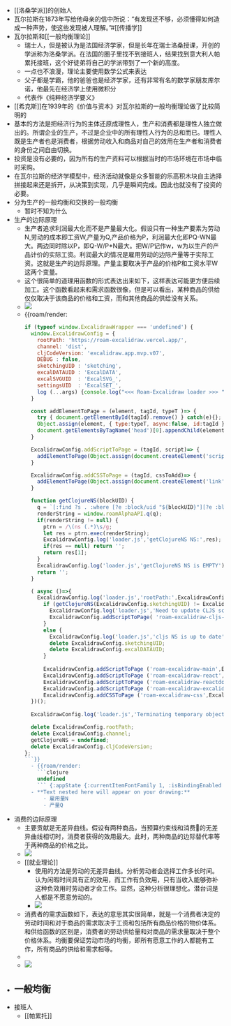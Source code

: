 - [[洛桑学派]]的创始人
- 瓦尔拉斯在1873年写给他母亲的信中所说：“有发现还不够，必须懂得如何造成一种声势，使这些发现被人理解。”#[[传播学]]
- 瓦尔拉斯和[[一般均衡理论]]
    - 瑞士人，但是被认为是法国经济学家，但是长年在瑞士洛桑授课，开创的学派称为洛桑学派。在法国的圈子里找不到接班人，结果找到意大利人帕累托接班，这个好徒弟将自己的学派带到了一个新的高度。
    - 一点也不浪漫，理论主要使用数学公式来表达
    - 父子都是学霸，他的爸爸也是经济学家，还有非常有名的数学家朋友库尔诺，他最先在经济学上使用微积分
    - 代表作《纯粹经济学要义》
- [[希克斯]]在1939年的《价值与资本》对瓦尔拉斯的一般均衡理论做了比较简明的
- 基本的方法是把经济行为的主体还原成理性人，生产和消费都是理性人独立做出的。所谓企业的生产，不过是企业中的所有理性人行为的总和而已。理性人既是生产者也是消费者，根据劳动收入和商品对自己的效用在生产者和消费者的身份之间自由切换。
- 投资是没有必要的，因为所有的生产资料可以根据当时的市场环境在市场中临时采购。
- 在瓦尔拉斯的经济学模型中，经济活动就像是众多智能的乐高积木块自主选择拼接起来还是拆开，从决策到实现，几乎是瞬间完成。因此也就没有了投资的必要。
- 分为生产的一般均衡和交换的一般均衡
    - 暂时不知为什么
- 生产的边际原理
    - 生产者追求利润最大化而不是产量最大化。假设只有一种生产要素为劳动N,劳动的成本即工资W,产量为Q,产品价格为P，利润最大化即PQ-WN最大。两边同时除以P，即Q-W/P*N最大。把W/P记作w，w为以生产的产品计价的实际工资。利润最大的情况是雇用劳动的边际产量等于实际工资。这就是生产的边际原理。产量主要取决于产品的价格P和工资水平W这两个变量。
    - 这个很简单的道理用函数的形式表达出来如下，这样表达可能更方便后续加工。这个函数看起来和需求函数很像，但是可以看出，某种商品的供给仅仅取决于该商品的价格和工资，而和其他商品的供给没有关系。
    - ![](https://firebasestorage.googleapis.com/v0/b/firescript-577a2.appspot.com/o/imgs%2Fapp%2Fxinyiheng%2FnkMk8l_k_z.png?alt=media&token=78566fe1-6744-456c-9b9c-030dcd5c6cb2)
    - {{roam/render: 
      ```javascript
      if (typeof window.ExcalidrawWrapper === 'undefined') {
        window.ExcalidrawConfig = {
          rootPath: 'https://roam-excalidraw.vercel.app/',
          channel: 'dist',
          cljCodeVersion: 'excalidraw.app.mvp.v07',
          DEBUG : false,
          sketchingUID : 'sketching',
          excalDATAUID : 'ExcalDATA',
          excalSVGUID  : 'ExcalSVG_',
          settingsUID  : 'ExcalSET_',
          log (...args) {console.log("<<< Roam-Excalidraw loader >>> ",...args)},
        }
      
        const addElementToPage = (element, tagId, typeT )=> {
          try { document.getElementById(tagId).remove() } catch(e){};  //Delete any existing reference
          Object.assign(element, { type:typeT, async:false, id:tagId } );
          document.getElementsByTagName('head')[0].appendChild(element);
        }
      
        ExcalidrawConfig.addScriptToPage = (tagId, script)=> {
          addElementToPage(Object.assign(document.createElement('script'),{src:script}) , tagId, 'text/javascript');
        }
      
        ExcalidrawConfig.addCSSToPage = (tagId, cssToAdd)=> {
          addElementToPage(Object.assign(document.createElement('link'),{href:cssToAdd, rel: 'stylesheet'} ) , tagId, 'text/css');
        }
      
        function getClojureNS(blockUID) {
          q = `[:find ?s . :where [?e :block/uid "${blockUID}"][?e :block/string ?s]]`;
          renderString = window.roamAlphaAPI.q(q);
          if(renderString != null) { 
            ptrn = /\(ns (.*)\s/g;
            let res = ptrn.exec(renderString);
            ExcalidrawConfig.log('loader.js','getClojureNS NS:',res);
            if(res == null) return '';
            return res[1];
          }
          ExcalidrawConfig.log('loader.js','getClojureNS NS is EMPTY');
          return '';
        } 
      
        ( async ()=>{
          ExcalidrawConfig.log('loader.js','rootPath:',ExcalidrawConfig.rootPath,'channel:',ExcalidrawConfig.channel,'debug?',ExcalidrawConfig.DEBUG);
            if (getClojureNS(ExcalidrawConfig.sketchingUID) != ExcalidrawConfig.cljCodeVersion) {
              ExcalidrawConfig.log('loader.js','Need to update CLJS script. Starting roam-excalidraw-cljs-loader');
              ExcalidrawConfig.addScriptToPage( 'roam-excalidraw-cljs-loader',  ExcalidrawConfig.rootPath + 'get_dev.php?c='+ExcalidrawConfig.channel);
            }
            else {
              ExcalidrawConfig.log('loader.js','cljs NS is up to date');
              delete ExcalidrawConfig.sketchingUID;
              delete ExcalidrawConfig.excalDATAUID;
            }
            
            ExcalidrawConfig.addScriptToPage ('roam-excalidraw-main',ExcalidrawConfig.rootPath+ExcalidrawConfig.channel+'/main.js?v='+ExcalidrawConfig.cljCodeVersion);
            ExcalidrawConfig.addScriptToPage ('roam-excalidraw-react','https://unpkg.com/react@17/umd/react.production.min.js');
            ExcalidrawConfig.addScriptToPage ('roam-excalidraw-reactdom','https://unpkg.com/react-dom@17/umd/react-dom.production.min.js');
            ExcalidrawConfig.addScriptToPage ('roam-excalidraw-excalidraw','https://unpkg.com/@excalidraw/excalidraw@0.7.0/dist/excalidraw.production.min.js');
            ExcalidrawConfig.addCSSToPage ('roam-excalidraw-css',ExcalidrawConfig.rootPath+ExcalidrawConfig.channel+'/style.css?v='+ExcalidrawConfig.cljCodeVersion);
        })();
        
        ExcalidrawConfig.log('loader.js','Terminating temporary objects variables, rootPath, channel, getClojureNS, cljCodeVersion');
      
        delete ExcalidrawConfig.rootPath;
        delete ExcalidrawConfig.channel;
        getClojureNS = undefined;
        delete ExcalidrawConfig.cljCodeVersion;
      };
      ```}}
        - {{roam/render: 
          ```clojure
          undefined
          ``` {:appState {:currentItemFontFamily 1, :isBindingEnabled true, :currentItemRoughness 0, :zoom {:value 1, :translation {:x 0, :y 0}}, :zenModeEnabled false, :lastPointerDownWith "mouse", :isLibraryOpen false, :scrollX 0, :scrolledOutside false, :scrollY 0, :exportBackground true, :showStats false, :suggestedBindings [], :name "Untitled-2021-04-26-1118", :viewBackgroundColor "ffffff", :currentItemFillStyle "hachure", :width 1065.1429443359375, :shouldCacheIgnoreZoom false, :currentItemStrokeSharpness "sharp", :selectedGroupIds {}, :isRotating false, :pasteDialog {:shown false, :data nil}, :offsetLeft 16, :currentItemStrokeWidth 1, :currentItemBackgroundColor "transparent", :elementType "selection", :offsetTop 8, :theme "light", :exportWithDarkMode false, :currentItemTextAlign "left", :currentItemLinearStrokeSharpness "round", :currentItemOpacity 100, :exportEmbedScene false, :currentItemStrokeColor "000000", :isLoading false, :currentItemFontSize 20, :elementLocked false, :currentChartType "bar", :shouldAddWatermark false, :currentItemEndArrowhead "arrow", :previousSelectedElementIds {:sqNPntvmV4_rmASwSZ-70 true, :hGMtUX6jpsV0fAgHP64bX true}, :viewModeEnabled false, :isResizing false, :showHelpDialog false, :height 579, :currentItemStrokeStyle "solid", :cursorButton "up"}, :roamExcalidraw {:version 1}, :elements [{:y 460.64909904664603, :isDeleted false, :strokeStyle "solid", :roughness 1, :width 750.5252748795226, :type "arrow", :startArrowhead nil, :endArrowhead "arrow", :points [ [0 0] [750.5252748795226 -0.5682430653482129]], :strokeSharpness "round", :fillStyle "hachure", :angle 0, :groupIds [], :seed 808098955, :startBinding nil, :lastCommittedPoint nil, :boundElementIds nil, :strokeWidth 1, :opacity 100, :id "mQD25nuBeFz-uVMcCR9wI", :strokeColor "000000", :x 187.30556525073968, :version 589, :backgroundColor "transparent", :versionNonce 1682851493, :endBinding nil, :height 0.5682430653482129} {:y 504.0310491260141, :isDeleted false, :strokeStyle "solid", :roughness 1, :width 4.079720604047168, :type "arrow", :startArrowhead nil, :endArrowhead "arrow", :points [ [0 0] [4.079720604047168 -390.81906639896334]], :strokeSharpness "round", :fillStyle "hachure", :angle 0, :groupIds [], :seed 14563109, :startBinding nil, :lastCommittedPoint nil, :boundElementIds nil, :strokeWidth 1, :opacity 100, :id "21N__4IIEQE4rWP7VdONa", :strokeColor "000000", :x 388.7977818373591, :version 251, :backgroundColor "transparent", :versionNonce 558169189, :endBinding nil, :height 390.81906639896334} {:y 458.85862731933594, :isDeleted false, :strokeStyle "solid", :roughness 0, :width 392.9881286621094, :type "draw", :startArrowhead nil, :endArrowhead nil, :points [ [0 0] [38.37969970703125 -85.03762817382812] [73.67721557617188 -144.14404296875] [102.55831909179688 -178.67462158203125] [136.43563842773438 -209.7672119140625] [182.77554321289062 -235.56781005859375] [267.2599182128906 -257.4870147705078] [392.9881286621094 -269.5521697998047]], :strokeSharpness "round", :fillStyle "hachure", :angle 0, :groupIds [], :seed 1469429253, :startBinding nil, :lastCommittedPoint nil, :boundElementIds nil, :strokeWidth 1, :opacity 100, :id "sqNPntvmV4_rmASwSZ-70", :strokeColor "000000", :x 391.87127685546875, :version 813, :backgroundColor "transparent", :versionNonce 121570955, :endBinding nil, :height 269.5521697998047} {:y 246.7241583451696, :isDeleted false, :strokeStyle "solid", :roughness 0, :width 1.2550946465003108, :type "line", :startArrowhead nil, :endArrowhead nil, :points [ [0 0] [1.2550946465003108 211.7223376065361]], :strokeSharpness "round", :fillStyle "hachure", :angle 6.275033664807333, :groupIds [], :seed 329204101, :startBinding nil, :lastCommittedPoint nil, :boundElementIds nil, :strokeWidth 1, :opacity 100, :id "w8FQ19V26Socfk5_-W4NL", :strokeColor "000000", :x 533.5220498447194, :version 676, :backgroundColor "transparent", :versionNonce 1567969067, :endBinding nil, :height 211.7223376065361} {:y 459.6943664550781, :isDeleted false, :strokeStyle "solid", :roughness 0, :width 428.2014617919922, :type "line", :startArrowhead nil, :endArrowhead nil, :points [ [0 0] [428.2014617919922 -314.7579803466797]], :strokeSharpness "round", :fillStyle "hachure", :angle 0, :groupIds [], :seed 309864965, :startBinding nil, :lastCommittedPoint nil, :boundElementIds nil, :strokeWidth 1, :opacity 100, :id "onABakTXLpSbOiPOKXgJA", :strokeColor "000000", :x 239.76875305175778, :version 357, :backgroundColor "transparent", :versionNonce 1741972139, :endBinding nil, :height 314.7579803466797} {:y 122, :baseline 21, :isDeleted false, :strokeStyle "solid", :roughness 0, :width 54, :type "text", :strokeSharpness "sharp", :fillStyle "hachure", :angle 0, :groupIds [], :seed 1350921643, :fontFamily 1, :boundElementIds nil, :strokeWidth 1, :opacity 100, :id "ROAM_IdNsP8DUa_ROAM", :verticalAlign "top", :strokeColor "000000", :textAlign "left", :x 329, :fontSize 20, :version 15, :backgroundColor "transparent", :versionNonce 1661242379, :height 29, :text "产量Q"} {:y 486.3141174316406, :baseline 21, :isDeleted false, :strokeStyle "solid", :roughness 0, :width 73, :type "text", :strokeSharpness "sharp", :fillStyle "hachure", :angle 0, :groupIds [], :seed 793570757, :fontFamily 1, :boundElementIds nil, :strokeWidth 1, :opacity 100, :id "ROAM_UbA4SNsXT_ROAM", :verticalAlign "top", :strokeColor "000000", :textAlign "left", :x 842.915283203125, :fontSize 20, :version 33, :backgroundColor "transparent", :versionNonce 977488587, :height 29, :text "雇用量N"}]} }}
        - **Text nested here will appear on your drawing:**
            - 雇用量N
            - 产量Q
- 消费的边际原理 
    - 主要贡献是无差异曲线。假设有两种商品，当预算约束线和消费的无差异曲线相切时，消费者获得的效用最大。此时，两种商品的边际替代率等于两种商品的价格之比。
    - ![](https://firebasestorage.googleapis.com/v0/b/firescript-577a2.appspot.com/o/imgs%2Fapp%2Fxinyiheng%2FkXQLFpKDW_.png?alt=media&token=73792d18-1cb0-4ce0-8262-6da7c1df7ea9)
    - [[就业理论]]
        - 使用的方法是劳动的无差异曲线。分析劳动者会选择工作多长时间。认为闲暇时间具有正的效用，而工作有负效用，只有当收入能够弥补这种负效用时劳动者才会工作。显然，这种分析很理想化。潜台词是人都是不愿意劳动的。
        - ![](https://firebasestorage.googleapis.com/v0/b/firescript-577a2.appspot.com/o/imgs%2Fapp%2Fxinyiheng%2FQr3tNwvJxz.png?alt=media&token=42ecf928-0658-4ec4-bc98-e01eaec2a2d3)
    - 消费者的需求函数如下，表达的意思其实很简单，就是一个消费者决定的劳动时间和对于商品的需求取决于工资和包括所有商品价格的物价体系。和供给函数的区别是，消费者的劳动供给量和对商品的需求量取决于整个价格体系。均衡要保证劳动市场的均衡，即所有愿意工作的人都能有工作，所有商品的供给和需求相等。
    - 
    - ![](https://firebasestorage.googleapis.com/v0/b/firescript-577a2.appspot.com/o/imgs%2Fapp%2Fxinyiheng%2F-Pk_U5B4QU.png?alt=media&token=491d0ee3-0afc-4e7b-833a-fb7d48df7c1e)
- 一般均衡
    - 
- 接班人
    - [[帕累托]]
